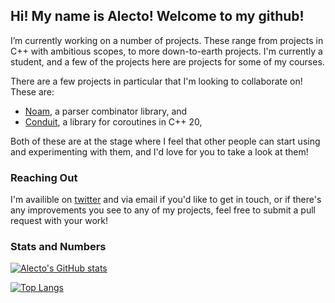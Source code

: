 ## Hi! My name is Alecto! Welcome to my github!

I’m currently working on a number of projects. These range from projects in C++
with ambitious scopes, to more down-to-earth projects. I'm currently a student,
and a few of the projects here are projects for some of my courses.

There are a few projects in particular that I'm looking to collaborate on! These
are:
- [Noam](https://github.com/codeinred/noam), a parser combinator library, and
- [Conduit](https://github.com/codeinred/conduit), a library for coroutines in C++ 20,

Both of these are at the stage where I feel that other people can start using
and experimenting with them, and I'd love for you to take a look at them!

### Reaching Out

I'm availible on [twitter](https://twitter.com/codeinred) and via email if you'd like to get
in touch, or if there's any improvements you see to any of my projects, feel
free to submit a pull request with your work!

### Stats and Numbers

[![Alecto's GitHub stats](https://github-readme-stats.vercel.app/api?username=codeinred&include_all_commits=true&show_icons=true&theme=synthwave&custom_title=Stats%20for%20Alecto&border_radius=0.5em&line_height=28)](https://github.com/codeinred)

[![Top Langs](https://github-readme-stats.vercel.app/api/top-langs/?username=codeinred&langs_count=10&layout=compact&theme=synthwave&border_radius=0.5em)](https://github.com/codeinred)
